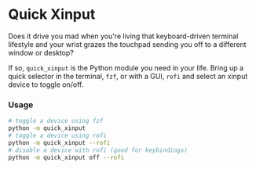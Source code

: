 # Quick Xinput

Does it drive you mad when you're living that keyboard-driven terminal lifestyle 
and your wrist grazes the touchpad sending you off to a different window or 
desktop?

If so, `quick_xinput` is the Python module you need in your life. Bring up a 
quick selector in the terminal, `fzf`, or with a GUI, `rofi` and select an 
xinput device to toggle on/off.

### Usage

```bash
# toggle a device using fzf
python -m quick_xinput
# toggle a device using rofi
python -m quick_xinput --rofi
# disable a device with rofi (good for keybindings)
python -m quick_xinput off --rofi
```
